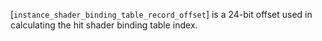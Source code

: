 [`instance_shader_binding_table_record_offset`] is a 24-bit offset used in
calculating the hit shader binding table index.
